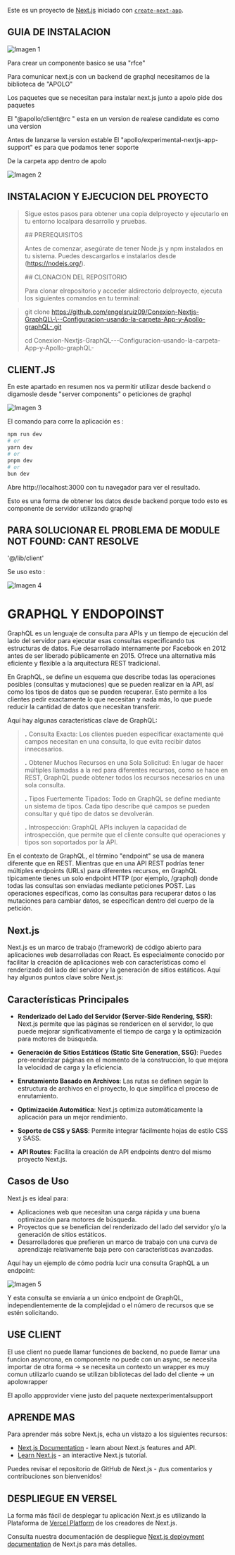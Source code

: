 Este es un proyecto de [Next.js](https://nextjs.org/) iniciado con [`create-next-app`](https://github.com/vercel/next.js/tree/canary/packages/create-next-app).

## GUIA DE INSTALACION 
![Imagen 1](conexion/imagen1.png)


Para crear un componente basico se usa \"rfce\"

Para comunicar next.js con un backend de graphql necesitamos de la biblioteca de \"APOLO\"

Los paquetes que se necesitan para instalar next.js junto a apolo pide dos paquetes

El \"@apollo/client@rc \" esta en un version de realese candidate es como una version

Antes de lanzarse la version estable El \"apollo/experimental-nextjs-app-support\" es para que podamos tener soporte

De la carpeta app dentro de apolo

![Imagen 2](conexion/imagen2.2.png)


## INSTALACION Y EJECUCION DEL PROYECTO

> Sigue estos pasos para obtener una copia delproyecto y ejecutarlo en tu entorno localpara desarrollo y pruebas.
>
> \## PREREQUISITOS
>
> Antes de comenzar, asegúrate de tener Node.js y npm instalados en tu sistema. Puedes descargarlos e instalarlos desde (https://nodejs.org/).
>
> \## CLONACION DEL REPOSITORIO
>
> Para clonar elrepositorio y acceder aldirectorio delproyecto, ejecuta los siguientes comandos en tu terminal:
>

>
> git clone
> https://github.com/engelsruiz09/Conexion-Nextjs-GraphQL\-\--Configuracion-usando-la-carpeta-App-y-Apollo-graphQL-.git
>
> cd
> Conexion-Nextjs-GraphQL\-\--Configuracion-usando-la-carpeta-App-y-Apollo-graphQL-
>

## CLIENT.JS

En este apartado en resumen nos va permitir utilizar desde backend o digamosle desde "server components" o peticiones de graphql

![Imagen 3](conexion/imagen2.png)


El comando para corre la aplicación es : 

```bash
npm run dev
# or
yarn dev
# or
pnpm dev
# or
bun dev
```

Abre http://localhost:3000 con tu navegador para ver el resultado.

Esto es una forma de obtener los datos desde backend porque todo esto es componente de servidor utilizando graphql

## PARA SOLUCIONAR EL PROBLEMA DE MODULE NOT FOUND: CANT RESOLVE
\'@/lib/client\'

Se uso esto :

![Imagen 4](conexion/imagen3.png)

# GRAPHQL Y ENDOPOINST

GraphQL es un lenguaje de consulta para APIs y un tiempo de ejecución del lado del servidor para ejecutar esas consultas especificando tus estructuras de datos. Fue desarrollado internamente por Facebook en 2012 antes de ser liberado públicamente en 2015. Ofrece una alternativa más eficiente y flexible a la arquitectura REST tradicional.

En GraphQL, se define un esquema que describe todas las operaciones posibles (consultas y mutaciones) que se pueden realizar en la API, así como los tipos de datos que se pueden recuperar. Esto permite a los clientes pedir exactamente lo que necesitan y nada más, lo que puede reducir la cantidad de datos que necesitan transferir.

Aquí hay algunas características clave de GraphQL:

> **.** Consulta Exacta: Los clientes pueden especificar exactamente qué campos necesitan en una consulta, lo que evita recibir datos innecesarios.
>
> **.** Obtener Muchos Recursos en una Sola Solicitud: En lugar de hacer múltiples llamadas a la red para diferentes recursos, como se hace en REST, GraphQL puede obtener todos los recursos necesarios en una sola consulta.
>
> **.** Tipos Fuertemente Tipados: Todo en GraphQL se define mediante un sistema de tipos. Cada tipo describe qué campos se pueden consultar y qué tipo de datos se devolverán.
>
> **.** Introspección: GraphQL APIs incluyen la capacidad de introspección, que permite que el cliente consulte qué operaciones y tipos son soportados por la API.

En el contexto de GraphQL, el término \"endpoint\" se usa de manera diferente que en REST. Mientras que en una API REST podrías tener múltiples endpoints (URLs) para diferentes recursos, en GraphQL típicamente tienes un solo endpoint HTTP (por ejemplo, /graphql) donde todas las consultas son enviadas mediante peticiones POST. Las operaciones específicas, como las consultas para recuperar datos o las mutaciones para cambiar datos, se especifican dentro del cuerpo de la petición.

## Next.js

Next.js es un marco de trabajo (framework) de código abierto para aplicaciones web desarrolladas con React. Es especialmente conocido por facilitar la creación de aplicaciones web con características como el renderizado del lado del servidor y la generación de sitios estáticos. Aquí hay algunos puntos clave sobre Next.js:

## Características Principales

- **Renderizado del Lado del Servidor (Server-Side Rendering, SSR)**: Next.js permite que las páginas se rendericen en el servidor, lo que puede mejorar significativamente el tiempo de carga y la optimización para motores de búsqueda.

- **Generación de Sitios Estáticos (Static Site Generation, SSG)**: Puedes pre-renderizar páginas en el momento de la construcción, lo que mejora la velocidad de carga y la eficiencia.

- **Enrutamiento Basado en Archivos**: Las rutas se definen según la estructura de archivos en el proyecto, lo que simplifica el proceso de enrutamiento.

- **Optimización Automática**: Next.js optimiza automáticamente la aplicación para un mejor rendimiento.

- **Soporte de CSS y SASS**: Permite integrar fácilmente hojas de estilo CSS y SASS.

- **API Routes**: Facilita la creación de API endpoints dentro del mismo proyecto Next.js.

## Casos de Uso

Next.js es ideal para:
- Aplicaciones web que necesitan una carga rápida y una buena optimización para motores de búsqueda.
- Proyectos que se benefician del renderizado del lado del servidor y/o la generación de sitios estáticos.
- Desarrolladores que prefieren un marco de trabajo con una curva de aprendizaje relativamente baja pero con características avanzadas.



Aquí hay un ejemplo de cómo podría lucir una consulta GraphQL a un endpoint:

![Imagen 5](conexion/imagen4.png)


Y esta consulta se enviaría a un único endpoint de GraphQL, independientemente de la complejidad o el número de recursos que se estén solicitando.

## USE CLIENT

El use client no puede llamar funciones de backend, no puede llamar una funcion asyncrona, en componente no puede con un async, se necesita importar de otra forma -\> se necesita un contexto un wrapper es muy comun utilizarlo cuando se utilizan bibliotecas del lado del cliente -\> un apolowrapper

El apollo appprovider viene justo del paquete nextexperimentalsupport


## APRENDE MAS

Para aprender más sobre Next.js, echa un vistazo a los siguientes recursos: 
- [Next.js Documentation](https://nextjs.org/docs) - learn about Next.js features and API.
- [Learn Next.js](https://nextjs.org/learn) - an interactive Next.js tutorial.

Puedes revisar el repositorio de GitHub de Next.js - ¡tus comentarios y contribuciones son bienvenidos!

## DESPLIEGUE EN VERSEL

La forma más fácil de desplegar tu aplicación Next.js es utilizando la Plataforma de [Vercel Platform](https://vercel.com/new?utm_medium=default-template&filter=next.js&utm_source=create-next-app&utm_campaign=create-next-app-readme)  de los creadores de Next.js.

Consulta nuestra documentación de despliegue [Next.js deployment documentation](https://nextjs.org/docs/deployment) de Next.js para más detalles.





